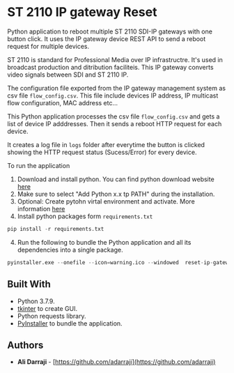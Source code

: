 # ST 2110 IP gateway Reset

Python application to reboot multiple ST 2110 SDI-IP gateways with one button click. It uses the IP gateway device REST API to send a reboot request for multiple devices.

ST 2110 is standard for Professional Media over IP infrastructre. It's used in broadcast production and ditribution faciliteis. This IP gateway converts video signals between SDI and ST 2110 IP.

The configuration file exported from the IP gateway management system as csv file `flow_config.csv`. This file include devices IP address, IP multicast flow configuration, MAC address etc...

This Python application processes the csv file `flow_config.csv` and gets a list of device IP adddresses. Then it sends a reboot HTTP request for each device.

It creates a log file in `logs` folder after everytime the button is clicked showing the HTTP request status (Sucess/Error) for every device.



To run the application

1. Download and install python. You can find python download website [here](https://www.python.org/downloads/) 
2. Make sure to select "Add Python x.x tp PATH" during the installation.
3. Optional: Create pytohn virtal environment and activate. More information [here](https://docs.python.org/3/tutorial/venv.html)
3. Install python packages form `requirements.txt`

```python
pip install -r requirements.txt 
```

4. Run the following to bundle the Python application and all its dependencies into a single package.

```python
pyinstaller.exe --onefile --icon=warning.ico --windowed  reset-ip-gateway.py
```

## Built With

* Python 3.7.9.
* [tkinter](https://docs.python.org/3/library/tkinter.html) to create GUI.
* Python requests library.
* [PyInstaller](https://pyinstaller.org/en/stable/) to bundle the application.


## Authors

- **Ali Darraji** - [https://github.com/adarraji](https://github.com/adarraji)



